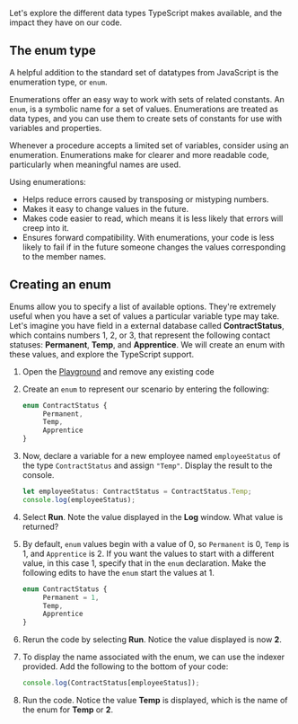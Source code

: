 Let's explore the different data types TypeScript makes available, and the impact they have on our code.

## The enum type

A helpful addition to the standard set of datatypes from JavaScript is the enumeration type, or `enum`.

Enumerations offer an easy way to work with sets of related constants. An `enum`, is a symbolic name for a set of values. Enumerations are treated as data types, and you can use them to create sets of constants for use with variables and properties.

Whenever a procedure accepts a limited set of variables, consider using an enumeration. Enumerations make for clearer and more readable code, particularly when meaningful names are used.

Using enumerations:

- Helps reduce errors caused by transposing or mistyping numbers.
- Makes it easy to change values in the future.
- Makes code easier to read, which means it is less likely that errors will creep into it.
- Ensures forward compatibility. With enumerations, your code is less likely to fail if in the future someone changes the values corresponding to the member names.

## Creating an enum

Enums allow you to specify a list of available options. They're extremely useful when you have a set of values a particular variable type may take. Let's imagine you have field in a external database called **ContractStatus**, which contains numbers 1, 2, or 3, that represent the following contact statuses: **Permanent**, **Temp**, and **Apprentice**. We will create an enum with these values, and explore the TypeScript support.

1. Open the [Playground](https://www.typescriptlang.org/play) and remove any existing code
1. Create an `enum` to represent our scenario by entering the following:

    ```typescript
    enum ContractStatus {
         Permanent,
         Temp,
         Apprentice
    }
    ```

1. Now, declare a variable for a new employee named `employeeStatus` of the type `ContractStatus` and assign `"Temp"`. Display the result to the console.

    ```typescript
    let employeeStatus: ContractStatus = ContractStatus.Temp;
    console.log(employeeStatus);
    ```

1. Select **Run**. Note the value displayed in the **Log** window. What value is returned?
1. By default, `enum` values begin with a value of 0, so `Permanent` is 0, `Temp` is 1, and `Apprentice` is 2. If you want the values to start with a different value, in this case 1, specify that in the `enum` declaration. Make the following edits to have the `enum` start the values at 1.

    ```typescript
    enum ContractStatus {
         Permanent = 1,
         Temp,
         Apprentice
    }
    ```

1. Rerun the code by selecting **Run**. Notice the value displayed is now **2**.
1. To display the name associated with the enum, we can use the indexer provided. Add the following to the bottom of your code:

    ```typescript
    console.log(ContractStatus[employeeStatus]);
    ```

1. Run the code. Notice the value **Temp** is displayed, which is the name of the enum for **Temp** or **2**.
